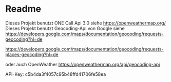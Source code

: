# Readme
Dieses Projekt benutzt ONE Call Api 3.0 siehe https://openweathermap.org/
Dieses Projekt benutzt Geocoding-Api von Google siehe https://developers.google.com/maps/documentation/geocoding/requests-geocoding?hl=de

https://developers.google.com/maps/documentation/geocoding/requests-places-geocoding?hl=de

oder auch OpenWeather
https://openweathermap.org/api/geocoding-api

API-Key:
c5b4da3f4057c95b48ffd41706fe58ea